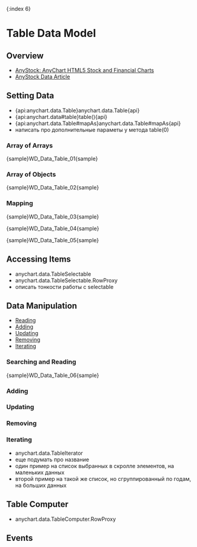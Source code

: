 {:index 6}
# Table Data Model

## Overview

* [AnyStock: AnyChart HTML5 Stock and Financial Charts](../Stock_Charts/Quick_Start)
* [AnyStock Data Article](../Stock_Charts/Data)

## Setting Data

* {api:anychart.data.Table}anychart.data.Table{api}
* {api:anychart.data#table}table(){api}
* {api:anychart.data.Table#mapAs}anychart.data.Table#mapAs{api}
* написать про дополнительные параметы у метода table(0)

### Array of Arrays

{sample}WD\_Data\_Table\_01{sample}

### Array of Objects

{sample}WD\_Data\_Table\_02{sample}

### Mapping

{sample}WD\_Data\_Table\_03{sample}

{sample}WD\_Data\_Table\_04{sample}

{sample}WD\_Data\_Table\_05{sample}

## Accessing Items

* anychart.data.TableSelectable
* anychart.data.TableSelectable.RowProxy
* описать тонкости работы с selectable

## Data Manipulation

* [Reading](#searching_and_reading)
* [Adding](#adding)
* [Updating](#updating)
* [Removing](#removing)
* [Iterating](#iterating)

### Searching and Reading

{sample}WD\_Data\_Table\_06{sample}

### Adding

### Updating

### Removing

### Iterating

* anychart.data.TableIterator
* еще подумать про название
* один пример на список выбранных в скролле элементов, на маленьких данных
* второй пример на такой же список, но сгруппированный по годам, на больших данных

## Table Computer

* anychart.data.TableComputer.RowProxy

## Events